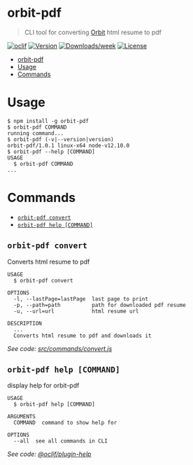 # orbit-pdf
> CLI tool for converting [Orbit](https://github.com/sharu725/online-cv) html resume to pdf


[![oclif](https://img.shields.io/badge/cli-oclif-brightgreen.svg)](https://oclif.io)
[![Version](https://img.shields.io/npm/v/orbit-pdf.svg)](https://npmjs.org/package/orbit-pdf)
[![Downloads/week](https://img.shields.io/npm/dw/orbit-pdf.svg)](https://npmjs.org/package/orbit-pdf)
[![License](https://img.shields.io/npm/l/orbit-pdf.svg)](https://github.com/zsevic/orbit-pdf/blob/master/package.json)

<!-- toc -->
* [orbit-pdf](#orbit-pdf)
* [Usage](#usage)
* [Commands](#commands)
<!-- tocstop -->
# Usage
<!-- usage -->
```sh-session
$ npm install -g orbit-pdf
$ orbit-pdf COMMAND
running command...
$ orbit-pdf (-v|--version|version)
orbit-pdf/1.0.1 linux-x64 node-v12.10.0
$ orbit-pdf --help [COMMAND]
USAGE
  $ orbit-pdf COMMAND
...
```
<!-- usagestop -->
# Commands
<!-- commands -->
* [`orbit-pdf convert`](#orbit-pdf-convert)
* [`orbit-pdf help [COMMAND]`](#orbit-pdf-help-command)

## `orbit-pdf convert`

Converts html resume to pdf

```
USAGE
  $ orbit-pdf convert

OPTIONS
  -l, --lastPage=lastPage  last page to print
  -p, --path=path          path for downloaded pdf resume
  -u, --url=url            html resume url

DESCRIPTION
  ...
  Converts html resume to pdf and downloads it
```

_See code: [src/commands/convert.js](https://github.com/zsevic/orbit-pdf/blob/v1.0.1/src/commands/convert.js)_

## `orbit-pdf help [COMMAND]`

display help for orbit-pdf

```
USAGE
  $ orbit-pdf help [COMMAND]

ARGUMENTS
  COMMAND  command to show help for

OPTIONS
  --all  see all commands in CLI
```

_See code: [@oclif/plugin-help](https://github.com/oclif/plugin-help/blob/v2.1.6/src/commands/help.ts)_
<!-- commandsstop -->
